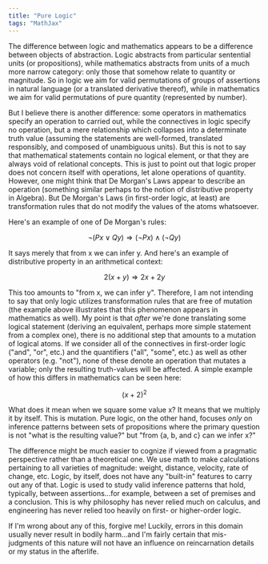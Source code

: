 ```yaml
---
title: "Pure Logic"
tags: "MathJax"
---
```


The difference between logic and mathematics appears to be a difference between objects of abstraction. Logic abstracts from particular sentential units (or propositions), while mathematics abstracts from units of a much more narrow category: only those that somehow relate to quantity or magnitude. So in logic we aim for valid permutations of groups of assertions in natural language (or a translated derivative thereof), while in mathematics we aim for valid permutations of pure quantity (represented by number).

But I believe there is another difference: some operators in mathematics specify an operation to carried out, while the connectives in logic specify no operation, but a mere relationship which collapses into a determinate truth value (assuming the statements are well-formed, translated responsibly, and composed of unambiguous units). But this is not to say that mathematical statements contain no logical element, or that they are always void of relational concepts. This is just to point out that logic proper does not concern itself with operations, let alone operations of quantity. However, one might think that De Morgan's Laws appear to describe an operation (something similar perhaps to the notion of distributive property in Algebra). But De Morgan's Laws (in first-order logic, at least) are transformation rules that do not modify the values of the atoms whatsoever.

Here's an example of one of De Morgan's rules:

$$
\neg({Px}\lor{Qy}) \Rightarrow (\neg{Px})\land(\neg{Qy})
$$

It says merely that from x we can infer y. And here's an example of distributive property in an arithmetical context:

$$
2({x} + {y}) \Rightarrow 2{x} + 2{y}
$$

This too amounts to "from x, we can infer y". Therefore, I am not intending to say that only logic utilizes transformation rules that are free of mutation (the example above illustrates that this phenomenon appears in mathematics as well). My point is that *after* we're done translating some logical statement (deriving an equivalent, perhaps more simple statement from a complex one), there is no additional step that amounts to a mutation of logical atoms. If we consider all of the connectives in first-order logic ("and", "or", etc.) and the quantifiers ("all", "some", etc.) as well as other operators (e.g. "not"), none of these denote an operation that mutates a variable; only the resulting truth-values will be affected. A simple example of how this differs in mathematics can be seen here:

$$
({x}+2)^2
$$

What does it mean when we square some value x? It means that we multiply it by itself. This is mutation. Pure logic, on the other hand, focuses *only* on inference patterns between sets of propositions where the primary question is not "what is the resulting value?" but "from {a, b, and c} can we infer x?"

The difference might be much easier to cognize if viewed from a pragmatic perspective rather than a theoretical one. We use math to make calculations pertaining to all varieties of magnitude: weight, distance, velocity, rate of change, etc. Logic, by itself, does not have any "built-in" features to carry out any of that. Logic is used to study valid inference patterns that hold, typically, between assertions...for example, between a set of premises and a conclusion. This is why philosophy has never relied much on calculus, and engineering has never relied too heavily on first- or higher-order logic.

If I'm wrong about any of this, forgive me! Luckily, errors in this domain usually never result in bodily harm...and I'm fairly certain that mis-judgments of this nature will not have an influence on reincarnation details or my status in the afterlife.
